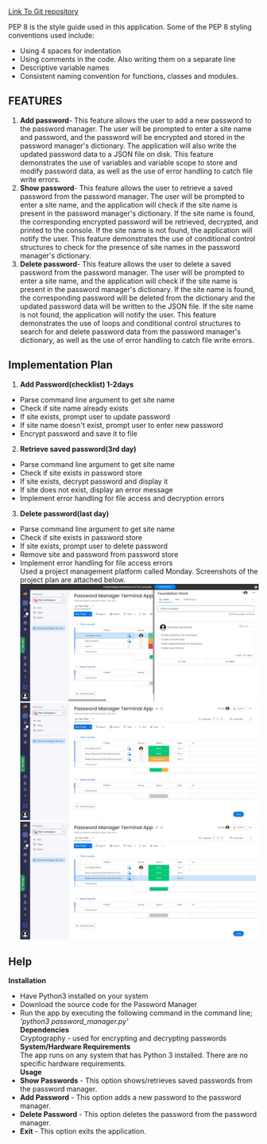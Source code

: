 [Link To Git repository](https://github.com/Duotduot/password-manager)

PEP 8 is the style guide used in this application. Some of the PEP 8 styling conventions used include:  
- Using 4 spaces for indentation  
- Using comments in the code. Also writing them on a separate line  
- Descriptive variable names  
- Consistent naming convention for functions, classes and modules.  

## FEATURES  
1. **Add password**- This feature allows the user to add a new password to the password manager. The user will be prompted to enter a site name and password, and the password will be encrypted and stored in the password manager's dictionary. The application will also write the updated password data to a JSON file on disk. This feature demonstrates the use of variables and variable scope to store and modify password data, as well as the use of error handling to catch file write errors.  
2. **Show password**- This feature allows the user to retrieve a saved password from the password manager. The user will be prompted to enter a site name, and the application will check if the site name is present in the password manager's dictionary. If the site name is found, the corresponding encrypted password will be retrieved, decrypted, and printed to the console. If the site name is not found, the application will notify the user. This feature demonstrates the use of conditional control structures to check for the presence of site names in the password manager's dictionary.   
3. **Delete password**- This feature allows the user to delete a saved password from the password manager. The user will be prompted to enter a site name, and the application will check if the site name is present in the password manager's dictionary. If the site name is found, the corresponding password will be deleted from the dictionary and the updated password data will be written to the JSON file. If the site name is not found, the application will notify the user. This feature demonstrates the use of loops and conditional control structures to search for and delete password data from the password manager's dictionary, as well as the use of error handling to catch file write errors.  

## Implementation Plan  
1. **Add Password(checklist) 1-2days**  
- Parse command line argument to get site name  
- Check if site name already exists 
- If site exists, prompt user to update password  
- If site name doesn't exist, prompt user to enter new password  
- Encrypt password and save it to file  
2. **Retrieve saved password(3rd day)**  
- Parse command line argument to get site name  
- Check if site exists in password store  
- If site exists, decrypt password and display it  
- If site does not exist, display an error message  
- Implement error handling for file access and decryption errors  
3. **Delete password(last day)**  
- Parse command line argument to get site name  
- Check if site exists in password store  
- If site exists, prompt user to delete password  
- Remove site and password from password store  
- Implement error handling for file access errors  
Used a project management platform called Monday. Screenshots of the project plan are attached below.  
![Screenshot 1](./docs/screenshot_1.jpeg)
![Screenshot 2](./docs/screenshot_2.jpeg)
![Screenshot 3](./docs/screenshot_3.jpeg)  

## Help  
**Installation**  
- Have Python3 installed on your system  
- Download the source code for the Password Manager  
- Run the app by executing the following command in the command line; *'python3 password_manager.py'*    
**Dependencies**  
Cryptography - used for encrypting and decrypting passwords    
**System/Hardware Requirements**  
The app runs on any system that has Python 3 installed. There are no specific hardware requirements.    
**Usage**  
- **Show Passwords** - This option shows/retrieves saved passwords from the password manager.  
- **Add Password** - This option adds a new password to the password manager.  
- **Delete Password** - This option deletes the password from the password manager.  
- **Exit** - This option exits the application.
